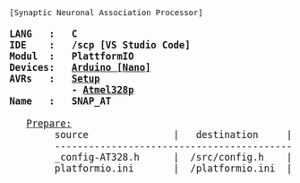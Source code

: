 <pre>
[Synaptic Neuronal Association Processor]
<b><big>
LANG   :   C
IDE    :   /scp [VS Studio Code]
Modul  :   PlattformIO
Devices:   <a target=dev href='https://store.arduino.cc/products/arduino-nano'>Arduino [Nano]</a> 
AVRs   :   <u>Setup</u>
           - <a target=dev href='../../tree/AT328/'>Atmel328p</a>
Name   :   SNAP_AT
</b>
   <u>Prepare:</u>
        source               |   destination     |  unit         |   explaination
        ---------------------------------------------------------------------------------------------------------   
        _config-AT328.h      |  /src/config.h    |   [C]         |  xchange for   file with choosen device-setup
        platformio.ini       |  /platformio.ini  |   [VScode]    |  modul-ini for setup needed [arduino-libraries]
   
</big>
</pre>  
